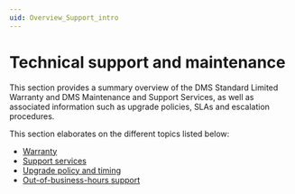 ```yaml
---
uid: Overview_Support_intro
---
```


# Technical support and maintenance

This section provides a summary overview of the DMS Standard Limited Warranty and DMS Maintenance and Support Services, as well as associated information such as upgrade policies, SLAs and escalation procedures.

This section elaborates on the different topics listed below:

- [Warranty](xref:Overview_Support_warranty)
- [Support services](xref:Overview_Support_DMS_M_and_S)
- [Upgrade policy and timing](xref:Overview_Support_upgrade_policy)
- [Out-of-business-hours support](xref:Overview_Out_Of_Business_Hours_Support)